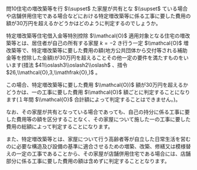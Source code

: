 問10住宅の増改築等を行 $\\supset$ た家屋が共有とな $\\supset$ ている場合や店舗併用住宅である場合などにおける特定増改築等に係る工事に要した費用の額が30万円を超えるかどうかはどのように判定するのでしょうか。

特定増改築等住宅借入金等特別控除 $\\mathcal{O}$ 適用対象となる住宅の増改築等とは、居住者が自己の所有する家屋 $k=-2$ き行う一定 $\\mathcal{O}$ 増改築等で、特定増改築等に要した費用の額(地方公共団体から交付等される補助金等を控除した金額)が30万円を超えることその他一定の要件を満たすものをいいます(措法 $41\\oslash3\\oslash2\\oslash$ 、措令 $26,\\mathcal{O},3,\\mathfrak{O},)$ 。

この場合、特定増改築等に要した費用 $\\mathcal{O})$ 額が30万円を超えるかどうかは、一の工事に要した費用 $\\mathcal{O}$ 額ごとに判定することになります(１年間 $\\mathcal{O}$ 合計額によって判定することはできません。)。

なお、その家屋が共有となっている場合であっても、自己の持分に係る工事に要した費用等の額を区分することなく、その家屋について施した一の工事に要した費用の総額によって判定することになります。

また、特定増改築等とは、家屋について行う高齢者等が自立した日常生活を営むのに必要な構造及び設備の基準に適合させるための増築、改築、修繕又は模様替えの一定の工事であることから、その家屋が店舗併用住宅である場合には、店舗部分に係る工事に要した費用の額は含めずに判定することとなります。